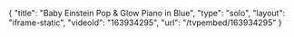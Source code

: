 {
    "title": "Baby Einstein Pop & Glow Piano in Blue",
    "type": "solo",
    "layout": "iframe-static",
    "videoId": "163934295",
    "url": "\/tvpembed\/163934295"
}